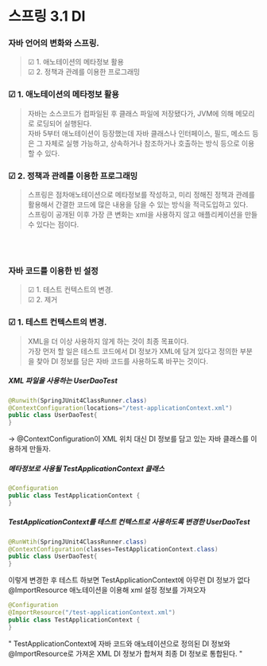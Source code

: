 # 스프링 3.1 DI


### 자바 언어의 변화와 스프링. 

> ☑ 1. 애노테이션의 메타정보 활용 <br>
> ☑ 2. 정책과 관례를 이용한 프로그래밍


### ☑ 1. 애노테이션의 메타정보 활용

> 자바는 소스코드가 컴파일된 후 클래스 파일에 저장됐다가, JVM에 의해 메모리로 로딩되어 실행된다. <br>
> 자바 5부터 애노테이션이 등장했는데 자바 클래스나 인터페이스, 필드, 메소드 등은 그 자체로 실행 가능하고, 상속하거나 참조하거나 호출하는 방식 등으로 이용할 수 있다.


### ☑ 2. 정책과 관례를 이용한 프로그래밍

> 스프링은 점차애노테이션으로 메타정보를 작성하고, 미리 정해진 정책과 관례를 활용해서 간결한 코드에 많은 내용을 담을 수 있는 방식을 적극도입하고 있다. <br>
> 스프링이 공개된 이후 가장 큰 변화는 xml을 사용하지 않고 애플리케이션을 만들 수 있다는 점이다.


 <br><br>
 
 
 ### 자바 코드를 이용한 빈 설정
 
 > ☑ 1. 테스트 컨텍스트의 변경. <br>
 > ☑ 2. <context : annotation-config /> 제거 <br> 
  
  
###  ☑ 1. 테스트 컨텍스트의 변경.
  
> XML을 더 이상 사용하지 않게 하는 것이 최종 목표이다. <br>
> 가장 먼저 할 일은 테스트 코드에서 DI 정보가 XML에 담겨 있다고 정의한 부분을 찾아 DI 정보를 담은 자바 코드를 사용하도록 바꾸는 것이다.
  
  
  
##### XML 파일을 사용하는 UserDaoTest

```java
@Runwith(SpringJUnit4ClassRunner.class)
@ContextConfiguration(locations="/test-applicationContext.xml")
public class UserDaoTest{
}
```

-> @ContextConfiguration이 XML 위치 대신 DI 정보를 담고 있는 자바 클래스를 이용하게 만들자. 

##### 메타정보로 사용될 TestApplicationContext 클래스

```JAVA
@Configuration
public class TestApplicationContext {
}
```

##### TestApplicationContext를 테스트 컨텍스트로 사용하도록 변경한 UserDaoTest

```JAVA
@RunWtih(SpringJUnit4ClassRunner.class)
@ContextConfiguration(classes=TestApplicationContext.class)
public class UserDaoTest{
}
```

이렇게 변경한 후 테스트 하보면 TestApplicationContext에 아무런 DI 정보가 없다 @ImportResource 애노테이션을 이용해 xml 설정 정보를 가져오자

```java
@Configuration
@ImportResource("/test-applicationContext.xml")
public class TestApplicationContext {
}

```
 
" TestApplicationContext에 자바 코드와 애노테이션으로 정의된 DI 정보와 @ImportResource로 가져온 XML DI 정보가 합쳐져 최종 DI 정보로 통합된다. "
 
